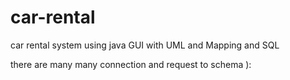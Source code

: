 # car-rental
car rental system using java GUI with UML and Mapping and SQL


there are many many connection and request to schema ):
